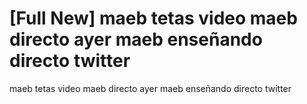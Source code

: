 <h1>[Full New] maeb tetas video maeb directo ayer maeb enseñando directo twitter</h1>
maeb tetas video maeb directo ayer maeb enseñando directo twitter
